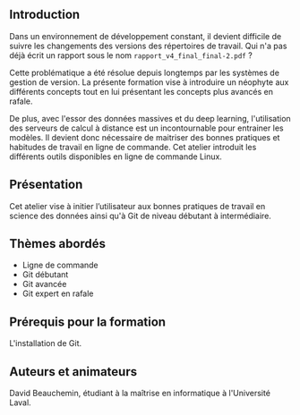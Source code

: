 ## Introduction
Dans un environnement de développement constant, il devient difficile de suivre les changements des versions des répertoires de travail. Qui n'a pas déjà écrit un rapport sous le nom `rapport_v4_final_final-2.pdf` ?

Cette problématique a été résolue depuis longtemps par les systèmes de gestion de version. La présente formation vise à introduire un néophyte aux différents concepts tout en lui présentant les concepts plus avancés en rafale.

De plus, avec l'essor des données massives et du deep learning, l'utilisation des serveurs de calcul à distance est un incontournable pour entrainer les modèles. Il devient donc nécessaire de maitriser des bonnes pratiques et habitudes de travail en ligne de commande. Cet atelier introduit les différents outils disponibles en ligne de commande Linux.

## Présentation
Cet atelier vise à initier l’utilisateur aux bonnes pratiques de travail en science des données ainsi qu'à Git de niveau débutant à intermédiaire.

## Thèmes abordés
 - Ligne de commande
 - Git débutant
 - Git avancée
 - Git expert en rafale

## Prérequis pour la formation
L'installation de Git.
 
## Auteurs et animateurs
David Beauchemin, étudiant à la maîtrise en informatique à l'Université Laval.
